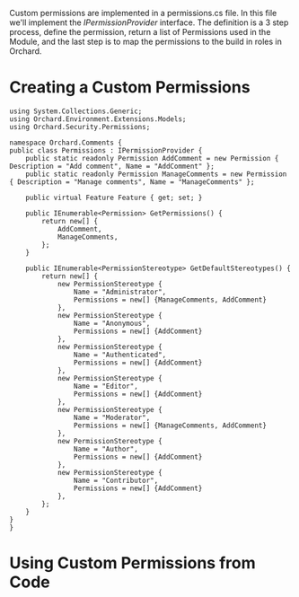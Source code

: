 Custom permissions are implemented in a permissions.cs file.
In this file we'll implement the *IPermissionProvider* interface.
The definition is a 3 step process, define the permission, return a list of Permissions used in the Module, and the last step is to map the permissions to the build in roles in Orchard.

# Creating a Custom Permissions

    using System.Collections.Generic;
    using Orchard.Environment.Extensions.Models;
    using Orchard.Security.Permissions;

    namespace Orchard.Comments {
    public class Permissions : IPermissionProvider {
        public static readonly Permission AddComment = new Permission { Description = "Add comment", Name = "AddComment" };
        public static readonly Permission ManageComments = new Permission { Description = "Manage comments", Name = "ManageComments" };

        public virtual Feature Feature { get; set; }

        public IEnumerable<Permission> GetPermissions() {
            return new[] {
                AddComment,
                ManageComments,
            };
        }

        public IEnumerable<PermissionStereotype> GetDefaultStereotypes() {
            return new[] {
                new PermissionStereotype {
                    Name = "Administrator",
                    Permissions = new[] {ManageComments, AddComment}
                },
                new PermissionStereotype {
                    Name = "Anonymous",
                    Permissions = new[] {AddComment}
                },
                new PermissionStereotype {
                    Name = "Authenticated",
                    Permissions = new[] {AddComment}
                },
                new PermissionStereotype {
                    Name = "Editor",
                    Permissions = new[] {AddComment}
                },
                new PermissionStereotype {
                    Name = "Moderator",
                    Permissions = new[] {ManageComments, AddComment}
                },
                new PermissionStereotype {
                    Name = "Author",
                    Permissions = new[] {AddComment}
                },
                new PermissionStereotype {
                    Name = "Contributor",
                    Permissions = new[] {AddComment}
                },
            };
        }
    }
    }


# Using Custom Permissions from Code 